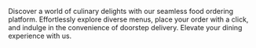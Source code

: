 Discover a world of culinary delights with our seamless food ordering platform. Effortlessly explore diverse menus, place your order with a click, and indulge in the convenience of doorstep delivery. Elevate your dining experience with us.
